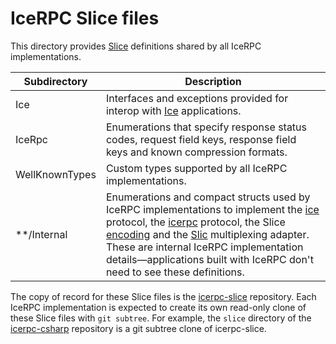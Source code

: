 # IceRPC Slice files

This directory provides [Slice][slice] definitions shared by all IceRPC implementations.

| Subdirectory   | Description |
|----------------|-------------|
| Ice            | Interfaces and exceptions provided for interop with [Ice][zeroc-ice] applications.|
| IceRpc         | Enumerations that specify response status codes, request field keys, response field keys and known compression formats.|
| WellKnownTypes | Custom types supported by all IceRPC implementations.|
| **/Internal    | Enumerations and compact structs used by IceRPC implementations to implement the [ice][ice-protocol] protocol, the [icerpc][icerpc-protocol] protocol, the Slice [encoding][slice-encoding] and the [Slic][slic] multiplexing adapter. These are internal IceRPC implementation details—applications built with IceRPC don't need to see these definitions.|

The copy of record for these Slice files is the [icerpc-slice][icerpc-slice] repository. Each IceRPC implementation is
expected to create its own read-only clone of these Slice files with `git subtree`. For example, the `slice` directory
of the [icerpc-csharp][icerpc-csharp] repository is a git subtree clone of icerpc-slice.

[ice-protocol]: https://docs.testing.zeroc.com/docs/icerpc-core/ice-protocol/protocol-frames
[icerpc-csharp]: https://github.com/icerpc/icerpc-csharp/
[icerpc-protocol]: https://docs.testing.zeroc.com/docs/icerpc-core/icerpc-protocol/mapping-rpcs-to-streams
[icerpc-slice]: https://github.com/icerpc/icerpc-slice
[slic]: TBD
[slice]: https://docs.testing.zeroc.com/docs/slice
[slice-encoding]: https://docs.testing.zeroc.com/docs/slice/encoding/main-features
[zeroc-ice]: https://github.com/zeroc-ice/ice
